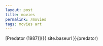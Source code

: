 ```yaml
---
layout: post
title: movies
permalink: /movies
tags: movies art
---
```


<!--more-->
[Predator (1987)]({{ site.baseurl }}/predator)
